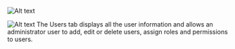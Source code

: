 ![Alt text](images/gettingStarted/Traxsense-Users.png)

![Alt text](images/gettingStarted/Traxsense-User-Management.png)
The Users tab displays all the user information and allows an administrator user to add, edit or delete users, assign roles and permissions to users.
